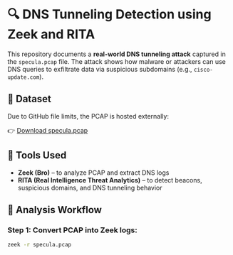 
# 🔍 DNS Tunneling Detection using Zeek and RITA

This repository documents a **real-world DNS tunneling attack** captured in the `specula.pcap` file. The attack shows how malware or attackers can use DNS queries to exfiltrate data via suspicious subdomains (e.g., `cisco-update.com`).

## 📁 Dataset

Due to GitHub file limits, the PCAP is hosted externally:

👉 [Download specula.pcap](https://www.mediafire.com/file/n63u21i3dg80xpv/specula.pcap/file)

## 🧰 Tools Used

- **Zeek (Bro)** – to analyze PCAP and extract DNS logs
- **RITA (Real Intelligence Threat Analytics)** – to detect beacons, suspicious domains, and DNS tunneling behavior

## 🧪 Analysis Workflow

### Step 1: Convert PCAP into Zeek logs:
```bash
zeek -r specula.pcap
